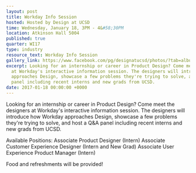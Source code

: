 ```yaml
---
layout: post
title: Workday Info Session
hosted: Hosted by Design at UCSD
time: Wednesday, January 18, 3PM - 4&#58;30PM
location: Atkinson Hall 5004
published: true
quarter: WI17
type: industry
resource_text: Workday Info Session
gallery_link: https://www.facebook.com/pg/designatucsd/photos/?tab=album&album_id=1821403234766806
excerpt: Looking for an internship or career in Product Design? Come meet the designers
  at Workday's interactive information session. The designers will introduce how Workday
  approaches Design, showcase a few problems they're trying to solve, and host a Q&A
  panel including recent interns and new grads from UCSD.
date: 2017-01-18 00:00:00 +0000
---
```

Looking for an internship or career in Product Design? Come meet the designers at Workday's interactive information session. The designers will introduce how Workday approaches Design, showcase a few problems they're trying to solve, and host a Q&A panel including recent interns and new grads from UCSD.

Available Positions:
Associate Product Designer (Intern)
Associate Customer Experience Designer (Intern and New Grad)
Associate User Experience Product Manager (Intern)

Food and refreshments will be provided!